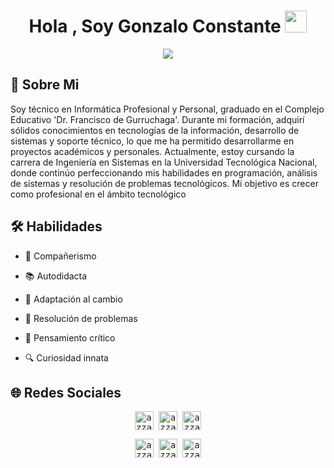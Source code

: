 <h1 align="center"><b>Hola , Soy Gonzalo Constante </b><img src="https://media.giphy.com/media/hvRJCLFzcasrR4ia7z/giphy.gif" width="35"></h1>

<div align="center">
  <a>
  <img  src="https://readme-typing-svg.herokuapp.com?font=Fira+Code&pause=1000&width=435&lines=Estudiante+de+Ingenieria+en+Sistemas+de+Informacion" /></a>
</div>





## 📖 Sobre Mi 
Soy técnico en Informática Profesional y Personal, graduado en el
Complejo Educativo 'Dr. Francisco de Gurruchaga'. Durante mi
formación, adquirí sólidos conocimientos en tecnologías de la
información, desarrollo de sistemas y soporte técnico, lo que me
ha permitido desarrollarme en proyectos académicos y personales.
Actualmente, estoy cursando la carrera de Ingeniería en Sistemas
en la Universidad Tecnológica Nacional, donde continúo
perfeccionando mis habilidades en programación, análisis de
sistemas y resolución de problemas tecnológicos. Mi objetivo es
crecer como profesional en el ámbito tecnológico

## 🛠️ Habilidades
- 🤝 Compañerismo

- 📚 Autodidacta

- 🔄 Adaptación al cambio

- 🧩 Resolución de problemas

- 🧠 Pensamiento crítico

- 🔍 Curiosidad innata

## 🌐 Redes Sociales
<div>
  <samp>
    <p align="center">
      <a href="https://www.instagram.com/gonzaly" target="blank"><img align="center"
         src="https://img.shields.io/badge/instagram-%23E4405F.svg?style=for-the-badge&logo=Instagram&logoColor=white"
         alt="azzar" height="30"/></a>
      <a href="discordapp.com/users/481902923308072972" target="blank"><img align="center"
         src="https://img.shields.io/badge/Discord-%235865F2.svg?style=for-the-badge&logo=discord&logoColor=white"
         alt="azzar" height="30"/></a>
      <a href="https://x.com/Gonza_2205" target="blank"><img align="center"
         src="https://img.shields.io/badge/X-%23000000.svg?style=for-the-badge&logo=X&logoColor=white"
         alt="azzar" height="30"/></a>
      </p>
  <p align="center">
       <a href="https://steamcommunity.com/id/gonzaly/" target="blank"><img align="center"
         src="https://img.shields.io/badge/steam-%23000000.svg?style=for-the-badge&logo=steam&logoColor=white"
         alt="azzar" height="30"/></a>
      <a href="https://drive.google.com/drive/folders/1RteWK5NuDJhLCL_tgONXHIgxue8UXPwc" target="blank"><img align="center"
         src="https://img.shields.io/badge/Google%20Drive-4285F4?style=for-the-badge&logo=googledrive&logoColor=white"
         alt="azzar" height="30"/></a>
      <a href="mailto:constante.gonzalo2@gmail.com" target="blank"><img align="center"
         src="https://img.shields.io/badge/gmail-EA4335.svg?style=for-the-badge&logo=gmail&logoColor=white"
         alt="azzar" height="30"/></a>
    </p>
    
  </samp>
</div>
